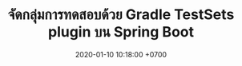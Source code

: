---
layout: post
title:  "จัดกลุ่มการทดสอบด้วย Gradle TestSets plugin บน Spring Boot"
date:   2020-01-10 10:18:00 +0700
tags: [spring, gradle, testing, integration-testing, acceptance-testing]
---